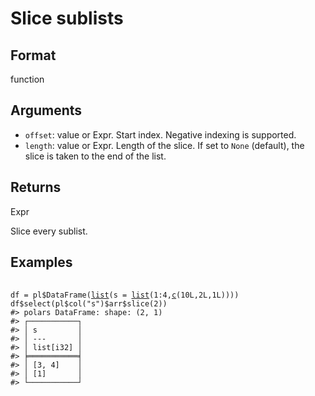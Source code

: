 # Slice sublists

## Format

function

## Arguments

- `offset`: value or Expr. Start index. Negative indexing is supported.
- `length`: value or Expr. Length of the slice. If set to `None` (default), the slice is taken to the end of the list.

## Returns

Expr

Slice every sublist.

## Examples

<pre class='r-example'> <code> <span class='r-in'><span></span></span>
<span class='r-in'><span><span class='va'>df</span> <span class='op'>=</span> <span class='va'>pl</span><span class='op'>$</span><span class='fu'>DataFrame</span><span class='op'>(</span><span class='fu'><a href='https://rdrr.io/r/base/list.html'>list</a></span><span class='op'>(</span>s <span class='op'>=</span> <span class='fu'><a href='https://rdrr.io/r/base/list.html'>list</a></span><span class='op'>(</span><span class='fl'>1</span><span class='op'>:</span><span class='fl'>4</span>,<span class='fu'><a href='https://rdrr.io/r/base/c.html'>c</a></span><span class='op'>(</span><span class='fl'>10L</span>,<span class='fl'>2L</span>,<span class='fl'>1L</span><span class='op'>)</span><span class='op'>)</span><span class='op'>)</span><span class='op'>)</span></span></span>
<span class='r-in'><span><span class='va'>df</span><span class='op'>$</span><span class='fu'>select</span><span class='op'>(</span><span class='va'>pl</span><span class='op'>$</span><span class='fu'>col</span><span class='op'>(</span><span class='st'>"s"</span><span class='op'>)</span><span class='op'>$</span><span class='va'>arr</span><span class='op'>$</span><span class='fu'>slice</span><span class='op'>(</span><span class='fl'>2</span><span class='op'>)</span><span class='op'>)</span></span></span>
<span class='r-out co'><span class='r-pr'>#&gt;</span> polars DataFrame: shape: (2, 1)</span>
<span class='r-out co'><span class='r-pr'>#&gt;</span> ┌───────────┐</span>
<span class='r-out co'><span class='r-pr'>#&gt;</span> │ s         │</span>
<span class='r-out co'><span class='r-pr'>#&gt;</span> │ ---       │</span>
<span class='r-out co'><span class='r-pr'>#&gt;</span> │ list[i32] │</span>
<span class='r-out co'><span class='r-pr'>#&gt;</span> ╞═══════════╡</span>
<span class='r-out co'><span class='r-pr'>#&gt;</span> │ [3, 4]    │</span>
<span class='r-out co'><span class='r-pr'>#&gt;</span> │ [1]       │</span>
<span class='r-out co'><span class='r-pr'>#&gt;</span> └───────────┘</span>
 </code></pre>